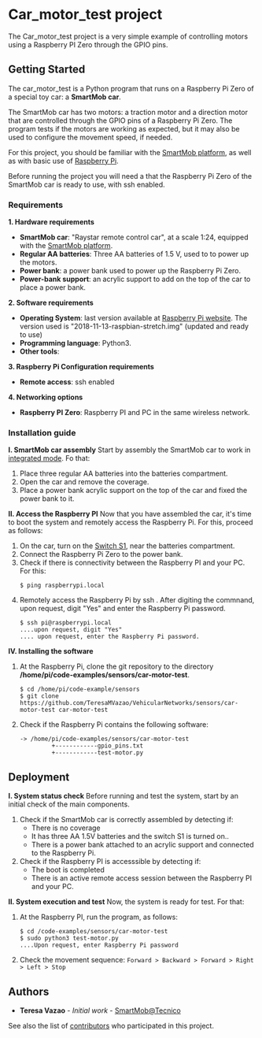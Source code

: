 # Car_motor_test project

The Car_motor_test project is a very simple example of controlling motors using a Raspberry PI Zero through the GPIO pins.
  

## Getting Started  

The car_motor_test is a Python program that runs on a Raspberry Pi Zero of a special toy car: a **SmartMob car**. 

The SmartMob car has two motors: a traction motor and a direction motor that are controlled through the GPIO pins of a Raspberry Pi Zero. The program tests if the motors are working as expected, but it may also be used to configure the movement speed, if needed.


For this project, you should be familiar with the  [SmartMob platform](https://github.com/TeresaMVazao/VehicularNetworks/SmartMob-platform/SmartMob.pdf), as well as with basic use of [Raspberry Pi](https://github.com/TeresaMVazao/VehicularNetworks/SmartMob-platform/Intro-RasperryPI.pdf).

Before running the project you will need a that the Raspberry Pi Zero of the SmartMob car is ready to use, with ssh enabled. 
 
 
### Requirements

**1. Hardware  requirements**
* **SmartMob car**: "Raystar remote control car", at a scale 1:24, equipped with the [SmartMob platform](https://github.com/TeresaMVazao/VehicularNetworks/SmartMob-platform/SmartMob.pdf). 
* **Regular AA batteries**: Three AA batteries of 1.5 V, used to to power up the motors.
* **Power bank**: a power bank used to power up the Raspberry Pi Zero. 
* **Power-bank support**: an acrylic support to add on the top of the car to place a power bank.

**2. Software  requirements**
* **Operating System**: last version available at [Raspberry Pi website](https://www.raspberrypi.org/documentation/installation). The version used is "2018-11-13-raspbian-stretch.img" (updated and ready to use)
* **Programming language**: Python3.
* **Other tools**:

**3. Raspberry Pi Configuration  requirements**
*  **Remote access**: ssh enabled

**4. Networking options**
*  **Raspberry PI Zero**: Raspberry PI and PC in the same wireless network.

### Installation guide
**I. SmartMob car assembly**
Start by assembly the SmartMob car to work in [integrated mode](https://github.com/TeresaMVazao/VehicularNetworks/SmartMob-platform/SmartMob-car-integrated-mode.png). Fo that:
1. Place three regular AA batteries into the batteries compartment.
2. Open the car and remove the coverage.
3. Place a power bank acrylic support on the top of the car and fixed the power bank to it.

**II. Access the Raspberry PI**
Now that you have assembled the car, it's time to boot the system and remotely access the Raspberry Pi. For this, proceed as follows:
1. On the car, turn on the [Switch S1](https://github.com/TeresaMVazao/VehicularNetworks/SmartMob-platform/SmartMob-power-supply.png), near the batteries compartment.
2. Connect the Raspberry Pi Zero to the power bank. 
3. Check if there is connectivity between the Raspberry PI and your PC. For this:
    `````
    $ ping raspberrypi.local
    `````
4. Remotely access the Raspberry Pi by ssh . After digiting the commnand, upon request, digit "Yes" and enter the Raspberry Pi password.
    `````
    $ ssh pi@raspberrypi.local 
    ....upon request, digit "Yes" 
    .... upon request, enter the Raspberry Pi password.
    `````
**IV. Installing the software**
1. At the Raspberry Pi, clone the git repository to the directory **/home/pi/code-examples/sensors/car-motor-test**. 
    `````
    $ cd /home/pi/code-example/sensors
    $ git clone https://github.com/TeresaMVazao/VehicularNetworks/sensors/car-motor-test car-motor-test
    `````
2. Check if the Raspberry Pi contains the following software:
    `````
    -> /home/pi/code-examples/sensors/car-motor-test
             +------------gpio_pins.txt 	
             +------------test-motor.py 	
    `````
## Deployment

**I. System status check**
Before running and test the system, start by an initial check of the main components.
1. Check if the SmartMob car is correctly assembled by detecting if:
	* There is no coverage
	* It has three AA 1.5V batteries and the switch S1 is turned on..
	* There is a power bank attached to an acrylic support and connected to the Raspberry Pi.
2. Check if the Raspberry PI is accesssible by detecting if:
	*  The boot  is completed 
	*  There is an active remote access session between the Raspberry PI and your PC. 

**II.  System execution and test**
Now, the system is ready for test. For that:
1. At the Raspberry PI,  run the program, as follows: 
    `````
    $ cd /code-examples/sensors/car-motor-test
    $ sudo python3 test-motor.py
    ....Upon request, enter Raspberry Pi password
    `````
3. Check the movement sequence:
`````Forward > Backward > Forward > Right > Left > Stop`````


## Authors

* **Teresa Vazao** - *Initial work* - [SmartMob@Tecnico](https://github.com/TeresaMVazao/VehicularNetworks/sensors/car-motor-test)

See also the list of [contributors](https://github.com/your/project/contributors) who participated in this project.




